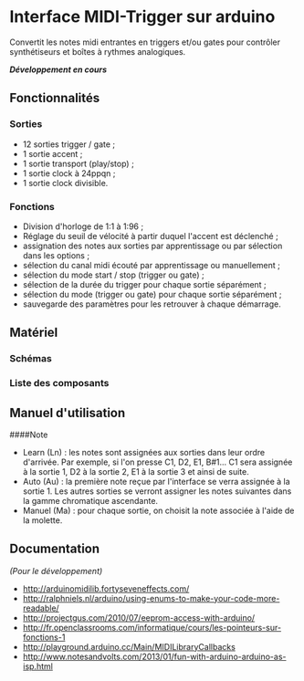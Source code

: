 Interface MIDI-Trigger sur arduino
==================================

Convertit les notes midi entrantes en triggers et/ou gates pour contrôler synthétiseurs et boîtes à rythmes analogiques.

_**Développement en cours**_

## Fonctionnalités

### Sorties
* 12 sorties trigger / gate ;
* 1 sortie accent ;
* 1 sortie transport (play/stop) ;
* 1 sortie clock à 24ppqn ;
* 1 sortie clock divisible.

### Fonctions
* Division d'horloge de 1:1 à 1:96 ;
* Réglage du seuil de vélocité à partir duquel l'accent est déclenché ;
* assignation des notes aux sorties par apprentissage ou par sélection dans les options ;
* sélection du canal midi écouté par apprentissage ou manuellement ;
* sélection du mode start / stop (trigger ou gate) ;
* sélection de la durée du trigger pour chaque sortie séparément ;
* sélection du mode (trigger ou gate) pour chaque sortie séparément ;
* sauvegarde des paramètres pour les retrouver à chaque démarrage.

## Matériel

### Schémas

### Liste des composants

## Manuel d'utilisation

####Note
* Learn (Ln) : les notes sont assignées aux sorties dans leur ordre d'arrivée. Par exemple, si l'on presse C1, D2, E1, B#1... C1 sera assignée à la sortie 1, D2 à la sortie 2, E1 à la sortie 3 et ainsi de suite.
* Auto (Au) : la première note reçue par l'interface se verra assignée à la sortie 1. Les autres sorties se verront assigner les notes suivantes dans la gamme chromatique ascendante.
* Manuel (Ma) : pour chaque sortie, on choisit la note associée à l'aide de la molette.

## Documentation
*(Pour le développement)*

* http://arduinomidilib.fortyseveneffects.com/
* http://ralphniels.nl/arduino/using-enums-to-make-your-code-more-readable/
* http://projectgus.com/2010/07/eeprom-access-with-arduino/
* http://fr.openclassrooms.com/informatique/cours/les-pointeurs-sur-fonctions-1
* http://playground.arduino.cc/Main/MIDILibraryCallbacks
* http://www.notesandvolts.com/2013/01/fun-with-arduino-arduino-as-isp.html

